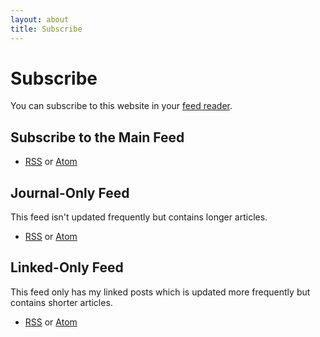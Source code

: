 ```yaml
---
layout: about
title: Subscribe
---
```


# Subscribe

You can subscribe to this website in your [feed reader](http://en.wikipedia.org/wiki/Comparison_of_feed_aggregators "Comparison of different feed readers").

## Subscribe to the Main Feed

* [RSS](/feeds/rss.xml) or [Atom](/feeds/atom.xml)

## Journal-Only Feed

This feed isn't updated frequently but contains longer articles.

* [RSS](/feeds/journal/rss.xml) or [Atom](/feeds/journal/atom.xml)

## Linked-Only Feed

This feed only has my linked posts which is updated more frequently but contains shorter articles.

* [RSS](/feeds/linked/rss.xml) or [Atom](/feeds/linked/atom.xml)